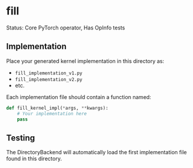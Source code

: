 # fill

Status: Core PyTorch operator, Has OpInfo tests

## Implementation

Place your generated kernel implementation in this directory as:
- `fill_implementation_v1.py`
- `fill_implementation_v2.py`
- etc.

Each implementation file should contain a function named:
```python
def fill_kernel_impl(*args, **kwargs):
    # Your implementation here
    pass
```

## Testing

The DirectoryBackend will automatically load the first implementation file found in this directory.
